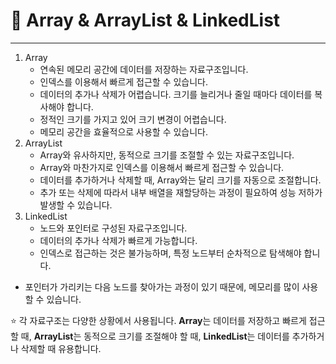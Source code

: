 # 🎯 Array & ArrayList & LinkedList
- - -

1. Array
   * 연속된 메모리 공간에 데이터를 저장하는 자료구조입니다.
   * 인덱스를 이용해서 빠르게 접근할 수 있습니다.
   * 데이터의 추가나 삭제가 어렵습니다. 크기를 늘리거나 줄일 때마다 데이터를 복사해야 합니다.
   * 정적인 크기를 가지고 있어 크기 변경이 어렵습니다.
   * 메모리 공간을 효율적으로 사용할 수 있습니다.
2. ArrayList
   * Array와 유사하지만, 동적으로 크기를 조절할 수 있는 자료구조입니다.
   * Array와 마찬가지로 인덱스를 이용해서 빠르게 접근할 수 있습니다.
   * 데이터를 추가하거나 삭제할 때, Array와는 달리 크기를 자동으로 조절합니다.
   * 추가 또는 삭제에 따라서 내부 배열을 재할당하는 과정이 필요하여 성능 저하가 발생할 수 있습니다.
3. LinkedList
   * 노드와 포인터로 구성된 자료구조입니다.
   * 데이터의 추가나 삭제가 빠르게 가능합니다.
   * 인덱스로 접근하는 것은 불가능하며, 특정 노드부터 순차적으로 탐색해야 합니다.
*   포인터가 가리키는 다음 노드를 찾아가는 과정이 있기 때문에, 메모리를 많이 사용할 수 있습니다.


⭐️ 각 자료구조는 다양한 상황에서 사용됩니다. **Array**는 데이터를 저장하고 빠르게 접근할 때, **ArrayList**는 동적으로 크기를 조절해야 할 때, **LinkedList**는 데이터를 추가하거나 삭제할 때 유용합니다.

<br>

